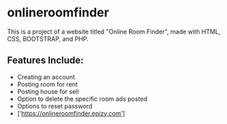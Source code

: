 # onlineroomfinder
This is a project of a website titled "Online Room Finder", made with HTML, CSS, BOOTSTRAP, and PHP.
## Features Include:
- Creating an account
- Posting room for rent
- Posting house for sell
- Option to delete the specific room ads posted
- Options to reset password
- ['https://onlineroomfinder.epizy.com']
